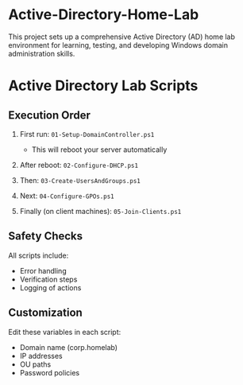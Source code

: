 # Active-Directory-Home-Lab
This project sets up a comprehensive Active Directory (AD) home lab environment for learning, testing, and developing Windows domain administration skills.

# Active Directory Lab Scripts

## Execution Order

1. First run: `01-Setup-DomainController.ps1`
   - This will reboot your server automatically
   
2. After reboot: `02-Configure-DHCP.ps1`

3. Then: `03-Create-UsersAndGroups.ps1`

4. Next: `04-Configure-GPOs.ps1`

5. Finally (on client machines): `05-Join-Clients.ps1`

## Safety Checks

All scripts include:
- Error handling
- Verification steps
- Logging of actions

## Customization

Edit these variables in each script:
- Domain name (corp.homelab)
- IP addresses
- OU paths
- Password policies
